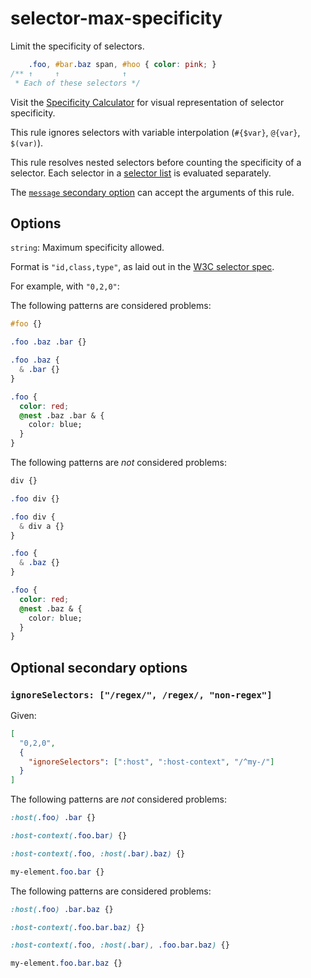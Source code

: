 # selector-max-specificity

Limit the specificity of selectors.

<!-- prettier-ignore -->
```css
    .foo, #bar.baz span, #hoo { color: pink; }
/** ↑     ↑              ↑
 * Each of these selectors */
```

Visit the [Specificity Calculator](https://specificity.keegan.st) for visual representation of selector specificity.

This rule ignores selectors with variable interpolation (`#{$var}`, `@{var}`, `$(var)`).

This rule resolves nested selectors before counting the specificity of a selector. Each selector in a [selector list](https://www.w3.org/TR/selectors4/#selector-list) is evaluated separately.

The [`message` secondary option](../../../docs/user-guide/configure.md#message) can accept the arguments of this rule.

## Options

`string`: Maximum specificity allowed.

Format is `"id,class,type"`, as laid out in the [W3C selector spec](https://drafts.csswg.org/selectors/#specificity-rules).

For example, with `"0,2,0"`:

The following patterns are considered problems:

<!-- prettier-ignore -->
```css
#foo {}
```

<!-- prettier-ignore -->
```css
.foo .baz .bar {}
```

<!-- prettier-ignore -->
```css
.foo .baz {
  & .bar {}
}
```

<!-- prettier-ignore -->
```css
.foo {
  color: red;
  @nest .baz .bar & {
    color: blue;
  }
}
```

The following patterns are _not_ considered problems:

<!-- prettier-ignore -->
```css
div {}
```

<!-- prettier-ignore -->
```css
.foo div {}
```

<!-- prettier-ignore -->
```css
.foo div {
  & div a {}
}
```

<!-- prettier-ignore -->
```css
.foo {
  & .baz {}
}
```

<!-- prettier-ignore -->
```css
.foo {
  color: red;
  @nest .baz & {
    color: blue;
  }
}
```

## Optional secondary options

### `ignoreSelectors: ["/regex/", /regex/, "non-regex"]`

Given:

```json
[
  "0,2,0",
  {
    "ignoreSelectors": [":host", ":host-context", "/^my-/"]
  }
]
```

The following patterns are _not_ considered problems:

<!-- prettier-ignore -->
```css
:host(.foo) .bar {}
```

<!-- prettier-ignore -->
```css
:host-context(.foo.bar) {}
```

<!-- prettier-ignore -->
```css
:host-context(.foo, :host(.bar).baz) {}
```

<!-- prettier-ignore -->
```css
my-element.foo.bar {}
```

The following patterns are considered problems:

<!-- prettier-ignore -->
```css
:host(.foo) .bar.baz {}
```

<!-- prettier-ignore -->
```css
:host-context(.foo.bar.baz) {}
```

<!-- prettier-ignore -->
```css
:host-context(.foo, :host(.bar), .foo.bar.baz) {}
```

<!-- prettier-ignore -->
```css
my-element.foo.bar.baz {}
```
